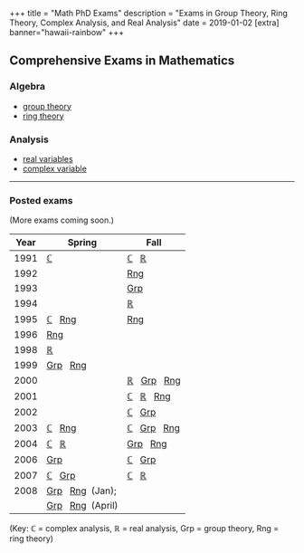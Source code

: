 +++
title = "Math PhD Exams"
description = "Exams in Group Theory, Ring Theory, Complex Analysis, and Real Analysis"
date = 2019-01-02
[extra]
banner="hawaii-rainbow"
+++

## Comprehensive Exams in Mathematics

<!-- more -->

### Algebra
+ [group theory](groups/index.md)
+ [ring theory](rings/index.md)

### Analysis
+ [real variables](real/index.md)
+ [complex variable](complex/index.md)

---

### Posted exams

(More exams coming soon.)

| Year | Spring | Fall |
| ---  | ---    | ---  |
| 1991 | [$\mathbb C$](./exams/complex/1991Apr.md) | [$\mathbb C$](./exams/complex/1991Nov21.md) &nbsp;&nbsp;[$\mathbb R$](./exams/real/1991Nov21.md) |
| 1992 |        | [Rng](./exams/rings/1992Nov.md)   |
| 1993 |        | [Grp](./exams/groups/1993Nov.md) |
| 1994 |        | [$\mathbb R$](./exams/real/1994Nov16.md) |
| 1995 | [$\mathbb C$](./exams/complex/1995Apr10.md)&nbsp;&nbsp; [Rng](./exams/rings/1995Apr.md) | [Rng](./exams/rings/1995Nov.md)   | -->
| 1996 | [Rng](./exams/rings/1996Apr.md) |          |
| 1998 | [$\mathbb R$](./exams/real/1998Apr03.md) | |
| 1999 | [Grp](./exams/groups/1999Mar.md)&nbsp;&nbsp; [Rng](./exams/rings/1999Mar.md)    |          |
| 2000 |           | [$\mathbb R$](./exams/real/2000Nov17.md)&nbsp;&nbsp; [Grp](./exams/groups/2000Nov10.md)&nbsp;&nbsp; [Rng](./exams/rings/2000Nov10.md) |
| 2001 |           | [$\mathbb C$](./exams/complex/2001Nov26.md)&nbsp;&nbsp; [$\mathbb R$](./exams/real/2001Nov26.md)&nbsp;&nbsp; [Rng](./exams/rings/2001Nov26.md) | 
| 2002 |           | [$\mathbb C$](./exams/complex/2002Nov20.md)&nbsp;&nbsp; [Grp](./exams/groups/2002Nov.md)
| 2003 | [$\mathbb C$](./exams/complex/2003Apr23.md)&nbsp;&nbsp; [Rng](./exams/rings/2003Apr.md)   | [$\mathbb C$](./exams/complex/2003Nov17.md)&nbsp;&nbsp; [Grp](./exams/groups/2003Nov.md)&nbsp;&nbsp; [Rng](./exams/rings/2003Nov.md)            |
| 2004 | [$\mathbb C$](./exams/complex/2004Apr19.md)&nbsp;&nbsp; [$\mathbb R$](./exams/real/2004Apr19.md)   | [Grp](./exams/groups/2004Nov.md)&nbsp;&nbsp; [Rng](./exams/rings/2004Nov.md)            |
| 2006 |  [Grp](./exams/groups/2006Apr.md)           | [$\mathbb C$](./exams/complex/2006Nov13.md)&nbsp;&nbsp; [Grp](./exams/groups/2006Nov.md)
| 2007 | [$\mathbb C$](./exams/complex/2007Apr16.md)&nbsp;&nbsp; [Grp](./exams/groups/2007Apr.md)   | [$\mathbb C$](./exams/complex/2007Nov16.md)&nbsp;&nbsp; [$\mathbb R$](./exams/real/2007Nov16.md) |
| 2008 | [Grp](./exams/groups/2008Jan.md)&nbsp;&nbsp; [Rng](./exams/rings/2008Jan.md) &nbsp;(Jan);   |            |
|      | [Grp](./exams/groups/2008Apr.md)&nbsp;&nbsp; [Rng](./exams/rings/2008Apr.md) &nbsp;(April) | |

(Key: $\mathbb C$ = complex analysis, $\mathbb R$ = real analysis, Grp = group theory, Rng = ring theory)

<!-- 
| 1995 | [$\mathbb C$](./exams/complex/1995Apr10.md), [$R$](./exams/rings/1995Apr.md) | [$R$](./exams/rings/1995Nov.md)   | -->
